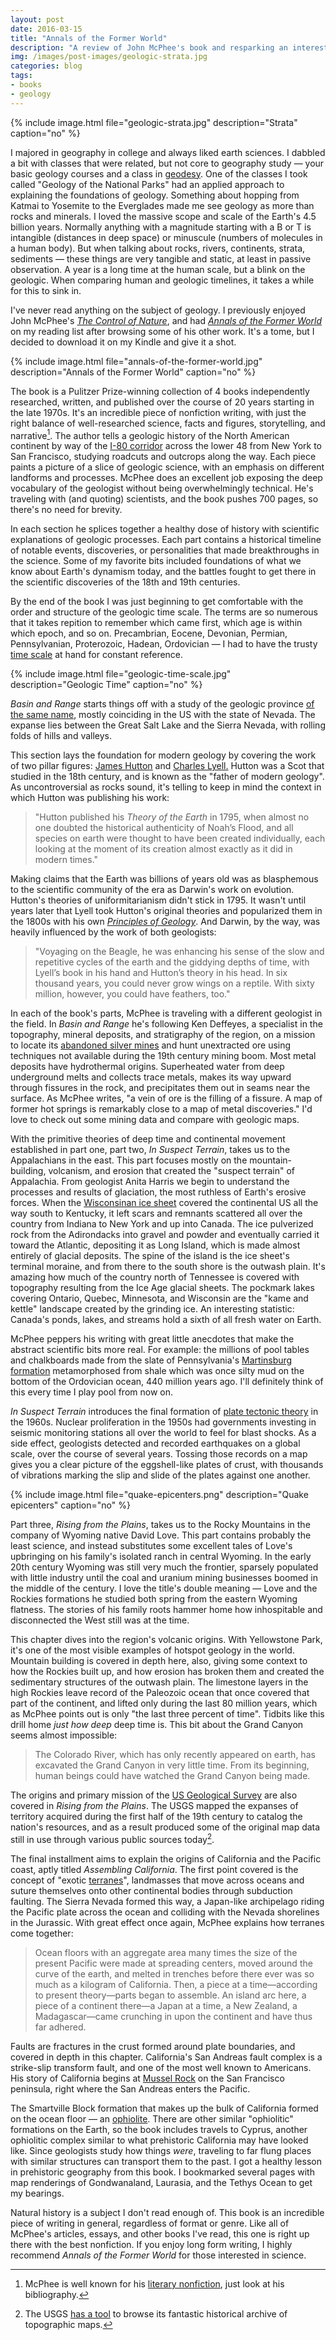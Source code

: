 ```yaml
---
layout: post
date: 2016-03-15
title: "Annals of the Former World"
description: "A review of John McPhee's book and resparking an interest in geology."
img: /images/post-images/geologic-strata.jpg
categories: blog
tags:
- books
- geology
---
```


{% include image.html file="geologic-strata.jpg" description="Strata" caption="no" %}

I majored in geography in college and always liked earth sciences. I dabbled a bit with classes that were related, but not core to geography study &mdash; your basic geology courses and a class in [geodesy](https://en.wikipedia.org/wiki/Geodesy). One of the classes I took called "Geology of the National Parks" had an applied approach to explaining the foundations of geology. Something about hopping from Katmai to Yosemite to the Everglades made me see geology as more than rocks and minerals. I loved the massive scope and scale of the Earth's 4.5 billion years. Normally anything with a magnitude starting with a B or T is intangible (distances in deep space) or minuscule (numbers of molecules in a human body). But when talking about rocks, rivers, continents, strata, sediments &mdash; these things are very tangible and static, at least in passive observation. A year is a long time at the human scale, but a blink on the geologic. When comparing human and geologic timelines, it takes a while for this to sink in.

I've never read anything on the subject of geology. I previously enjoyed John McPhee's _[The Control of Nature](https://www.goodreads.com/book/show/77.The_Control_of_Nature)_, and had _[Annals of the Former World](https://www.goodreads.com/book/show/78.Annals_of_the_Former_World)_ on my reading list after browsing some of his other work. It's a tome, but I decided to download it on my Kindle and give it a shot.

{% include image.html file="annals-of-the-former-world.jpg" description="Annals of the Former World" caption="no" %}

The book is a Pulitzer Prize-winning collection of 4 books independently researched, written, and published over the course of 20 years starting in the late 1970s. It's an incredible piece of nonfiction writing, with just the right balance of well-researched science, facts and figures, storytelling, and narrative[^mcphee]. The author tells a geologic history of the North American continent by way of the [I-80 corridor](https://en.wikipedia.org/wiki/Interstate_80) across the lower 48 from New York to San Francisco, studying roadcuts and outcrops along the way. Each piece paints a picture of a slice of geologic science, with an emphasis on different landforms and processes. McPhee does an excellent job exposing the deep vocabulary of the geologist without being overwhelmingly technical. He's traveling with (and quoting) scientists, and the book pushes 700 pages, so there's no need for brevity.

In each section he splices together a healthy dose of history with scientific explanations of geologic processes. Each part contains a historical timeline of notable events, discoveries, or personalities that made breakthroughs in the science. Some of my favorite bits included foundations of what we know about Earth's dynamism today, and the battles fought to get there in the scientific discoveries of the 18th and 19th centuries.

By the end of the book I was just beginning to get comfortable with the order and structure of the geologic time scale. The terms are so numerous that it takes repition to remember which came first, which age is within which epoch, and so on. Precambrian, Eocene, Devonian, Permian, Pennsylvanian, Proterozoic, Hadean, Ordovician &mdash; I had to have the trusty [time scale](https://en.wikipedia.org/wiki/Geologic_time_scale) at hand for constant reference.

{% include image.html file="geologic-time-scale.jpg" description="Geologic Time" caption="no" %}

_Basin and Range_ starts things off with a study of the geologic province [of the same name](https://en.wikipedia.org/wiki/Basin_and_Range_Province), mostly coinciding in the US with the state of Nevada. The expanse lies between the Great Salt Lake and the Sierra Nevada, with rolling folds of hills and valleys.

This section lays the foundation for modern geology by covering the work of two pillar figures: [James Hutton](https://en.wikipedia.org/wiki/James_Hutton) and [Charles Lyell.](https://en.wikipedia.org/wiki/Charles_Lyell) Hutton was a Scot that studied in the 18th century, and is known as the "father of modern geology". As uncontroversial as rocks sound, it's telling to keep in mind the context in which Hutton was publishing his work:

>"Hutton published his _Theory of the Earth_ in 1795, when almost no one doubted the historical authenticity of Noah’s Flood, and all species on earth were thought to have been created individually, each looking at the moment of its creation almost exactly as it did in modern times."

Making claims that the Earth was billions of years old was as blasphemous to the scientific community of the era as Darwin's work on evolution. Hutton's theories of uniformitarianism didn't stick in 1795. It wasn't until years later that Lyell took Hutton's original theories and popularized them in the 1800s with his own _[Principles of Geology](https://www.goodreads.com/book/show/375417)_. And Darwin, by the way, was heavily influenced by the work of both geologists:

>"Voyaging on the Beagle, he was enhancing his sense of the slow and repetitive cycles of the earth and the giddying depths of time, with Lyell’s book in his hand and Hutton’s theory in his head. In six thousand years, you could never grow wings on a reptile. With sixty million, however, you could have feathers, too."

 In each of the book's parts, McPhee is traveling with a different geologist in the field. In _Basin and Range_ he's following Ken Deffeyes, a specialist in the topography, mineral deposits, and stratigraphy of the region, on a mission to locate its [abandoned silver mines](https://en.wikipedia.org/wiki/Silver_mining_in_Nevada) and hunt unextracted ore using techniques not available during the 19th century mining boom. Most metal deposits have hydrothermal origins. Superheated water from deep underground melts and collects trace metals, makes its way upward through fissures in the rock, and precipitates them out in seams near the surface. As McPhee writes, "a vein of ore is the filling of a fissure. A map of former hot springs is remarkably close to a map of metal discoveries." I'd love to check out some mining data and compare with geologic maps.

With the primitive theories of deep time and continental movement established in part one, part two, _In Suspect Terrain_, takes us to the Appalachians in the east. This part focuses mostly on the mountain-building, volcanism, and erosion that created the "suspect terrain" of Appalachia. From geologist Anita Harris we begin to understand the processes and results of glaciation, the most ruthless of Earth's erosive forces. When the [Wisconsinan ice sheet](https://en.wikipedia.org/wiki/Wisconsin_glaciation) covered the continental US all the way south to Kentucky, it left scars and remnants scattered all over the country from Indiana to New York and up into Canada. The ice pulverized rock from the Adirondacks into gravel and powder and eventually carried it toward the Atlantic, depositing it as Long Island, which is made almost entirely of glacial deposits. The spine of the island is the ice sheet's terminal moraine, and from there to the south shore is the outwash plain. It's amazing how much of the country north of Tennessee is covered with topography resulting from the Ice Age glacial sheets. The pockmark lakes covering Ontario, Quebec, Minnesota, and Wisconsin are the "kame and kettle" landscape created by the grinding ice. An interesting statistic:  Canada's ponds, lakes, and streams hold a sixth of all fresh water on Earth.

McPhee peppers his writing with great little anecdotes that make the abstract scientific bits more real. For example: the millions of pool tables and chalkboards made from the slate of Pennsylvania's [Martinsburg formation](https://en.wikipedia.org/wiki/Martinsburg_Formation) metamorphosed from shale which was once silty mud on the bottom of the Ordovician ocean, 440 million years ago. I'll definitely think of this every time I play pool from now on.

_In Suspect Terrain_ introduces the final formation of [plate tectonic theory](https://en.wikipedia.org/wiki/Plate_tectonics) in the 1960s. Nuclear proliferation in the 1950s had governments investing in seismic monitoring stations all over the world to feel for blast shocks. As a side effect, geologists detected and recorded earthquakes on a global scale, over the course of several years. Tossing those records on a map gives you a clear picture of the eggshell-like plates of crust, with thousands of vibrations marking the slip and slide of the plates against one another.

{% include image.html file="quake-epicenters.png" description="Quake epicenters" caption="no" %}

Part three, _Rising from the Plains_, takes us to the Rocky Mountains in the company of Wyoming native David Love. This part contains probably the least science, and instead substitutes some excellent tales of Love's upbringing on his family's isolated ranch in central Wyoming. In the early 20th century Wyoming was still very much the frontier, sparsely populated with little industry until the coal and uranium mining businesses boomed in the middle of the century. I love the title's double meaning &mdash; Love and the Rockies formations he studied both spring from the eastern Wyoming flatness. The stories of his family roots hammer home how inhospitable and disconnected the West still was at the time.

This chapter dives into the region's volcanic origins. With Yellowstone Park, it's one of the most visible examples of hotspot geology in the world. Mountain building is covered in depth here, also, giving some context to how the Rockies built up, and how erosion has broken them and created the sedimentary structures of the outwash plain. The limestone layers in the high Rockies leave record of the Paleozoic ocean that once covered that part of the continent, and lifted only during the last 80 million years, which as McPhee points out is only "the last three percent of time". Tidbits like this drill home _just how deep_ deep time is. This bit about the Grand Canyon seems almost impossible:

>The Colorado River, which has only recently appeared on earth, has excavated the Grand Canyon in very little time. From its beginning, human beings could have watched the Grand Canyon being made.

The origins and primary mission of the [US Geological Survey](http://www.usgs.gov/) are also covered in _Rising from the Plains_. The USGS mapped the expanses of territory acquired during the first half of the 19th century to catalog the nation's resources, and as a result produced some of the original map data still in use through various public sources today[^usgstopo].

The final installment aims to explain the origins of California and the Pacific coast, aptly titled _Assembling California_. The first point covered is the concept of "exotic [terranes](https://en.wikipedia.org/wiki/Terrane)", landmasses that move across oceans and suture themselves onto other continental bodies through subduction faulting. The Sierra Nevada formed this way, a Japan-like archipelago riding the Pacific plate across the ocean and colliding with the Nevada shorelines in the Jurassic. With great effect once again, McPhee explains how terranes come together:

>Ocean floors with an aggregate area many times the size of the present Pacific were made at spreading centers, moved around the curve of the earth, and melted in trenches before there ever was so much as a kilogram of California. Then, a piece at a time—according to present theory—parts began to assemble. An island arc here, a piece of a continent there—a Japan at a time, a New Zealand, a Madagascar—came crunching in upon the continent and have thus far adhered.

Faults are fractures in the crust formed around plate boundaries, and covered in depth in this chapter. California's San Andreas fault complex is a strike-slip transform fault, and one of the most well known to Americans. His story of California begins at [Mussel Rock](https://en.wikipedia.org/wiki/Mussel_Rock) on the San Francisco peninsula, right where the San Andreas enters the Pacific.

The Smartville Block formation that makes up the bulk of California formed on the ocean floor &mdash; an [ophiolite](https://en.wikipedia.org/wiki/Ophiolite). There are other similar "ophiolitic" formations on the Earth, so the book includes travels to Cyprus, another ophiolitic complex similar to what prehistoric California may have looked like. Since geologists study how things _were_, traveling to far flung places with similar structures can transport them to the past. I got a healthy lesson in prehistoric geography from this book. I bookmarked several pages with map renderings of Gondwanaland, Laurasia, and the Tethys Ocean to get my bearings.

Natural history is a subject I don't read enough of. This book is an incredible piece of writing in general, regardless of format or genre. Like all of McPhee's articles, essays, and other books I've read, this one is right up there with the best nonfiction. If you enjoy long form writing, I highly recommend _Annals of the Former World_ for those interested in science.

[^mcphee]: McPhee is well known for his [literary nonfiction](https://en.wikipedia.org/wiki/John_McPhee), just look at his bibliography.
[^usgstopo]: The USGS [has a tool](http://ngmdb.usgs.gov/maps/TopoView) to browse its fantastic historical archive of topographic maps.
